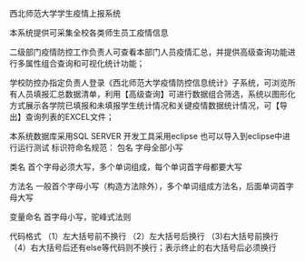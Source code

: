 西北师范大学学生疫情上报系统

本系统提供可采集全校各类师生员工疫情信息

二级部门疫情防控工作负责人可查看本部门人员疫情汇总，并提供高级查询功能进行多属性组合查询和可视化统计功能；

学校防控办指定负责人登录《西北师范大学疫情防控信息统计》子系统，可浏览所有人员填报汇总数据清单，利用【高级查询】可进行数据组合筛选，系统以图形化方式展示各学院已填报和未填报学生统计情况和关键疫情数据统计情况，可【导出】查询列表的EXCEL文件；

本系统数据库采用SQL SERVER
开发工具采用eclipse
也可以导入到eclipse中进行运行测试
标识符命名规范：
包名
字母全部小写

类名
首个字母必须大写，多个单词组成，每个单词首字母都要大写

方法名
一般首个字母小写（构造方法除外），多个单词组成方法名，后面单词首字母大写

变量命名
首字母小写，驼峰式法则

代码格式
（1）左大括号前不换行
（2）左大括号后换行
（3)右大括号前换行
（4）右大括号后还有else等代码则不换行；表示终止的右大括号后必须换行
